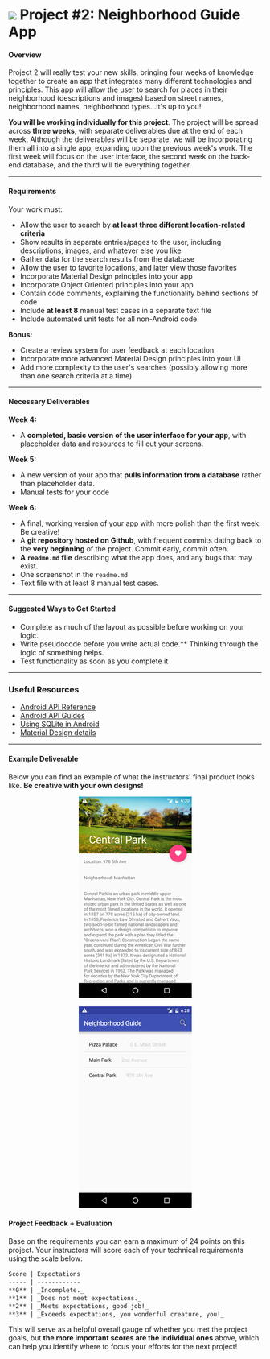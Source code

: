 # ![](https://ga-dash.s3.amazonaws.com/production/assets/logo-9f88ae6c9c3871690e33280fcf557f33.png) Project #2: Neighborhood Guide App

#### Overview

Project 2 will really test your new skills, bringing four weeks of knowledge together to create an app that integrates many different technologies and principles. This app will allow the user to search for places in their neighborhood (descriptions and images) based on street names, neighborhood names, neighborhood types...it's up to you!

**You will be working individually for this project**. The project will be spread across **three weeks**, with separate deliverables due at the end of each week. Although the deliverables will be separate, we will be incorporating them all into a single app, expanding upon the previous week's work. The first week will focus on the user interface, the second week on the back-end database, and the third will tie everything together.

---

#### Requirements

Your work must:

- Allow the user to search by **at least three different location-related criteria**
- Show results in separate entries/pages to the user, including descriptions, images, and whatever else you like
- Gather data for the search results from the database
- Allow the user to favorite locations, and later view those favorites
- Incorporate Material Design principles into your app
- Incorporate Object Oriented principles into your app
- Contain code comments, explaining the functionality behind sections of code
- Include **at least 8** manual test cases in a separate text file
- Include automated unit tests for all non-Android code


**Bonus:**

- Create a review system for user feedback at each location
- Incorporate more advanced Material Design principles into your UI
- Add more complexity to the user's searches (possibly allowing more than one search criteria at a time)

---

#### Necessary Deliverables

**Week 4:**

- A **completed, basic version of the user interface for your app**, with placeholder data and resources to fill out your screens.

**Week 5:**

- A new version of your app that **pulls information from a database** rather than placeholder data.
- Manual tests for your code

**Week 6:**

- A final, working version of your app with more polish than the first week. Be creative!
- A **git repository hosted on Github**, with frequent commits dating back to the **very beginning** of the project. Commit early, commit often.
- **A ``readme.md`` file** describing what the app does, and any bugs that may exist.
- One screenshot in the ``readme.md``
- Text file with at least 8 manual test cases.

---

#### Suggested Ways to Get Started

- Complete as much of the layout as possible before working on your logic.
- Write pseudocode before you write actual code.** Thinking through the logic of something helps.
- Test functionality as soon as you complete it   

---

### Useful Resources

- [Android API Reference](http://developer.android.com/reference/packages.html)
- [Android API Guides](http://developer.android.com/guide/index.html)
- [Using SQLite in Android](http://developer.android.com/guide/topics/data/data-storage.html#db)
- [Material Design details](http://www.google.com/design/spec/material-design/introduction.html#)

---

#### Example Deliverable

Below you can find an example of what the instructors' final product looks like. **Be creative with your own designs!**

<p align="center">
  <img src="screenshots/details.jpg">
</p>

<p align="center">
 <img src="screenshots/home.jpg">
</p>

#### Project Feedback + Evaluation


Base on the requirements you can earn a maximum of 24 points on this project. Your instructors will score each of your technical requirements using the scale below:

    Score | Expectations
    ----- | ------------
    **0** | _Incomplete._
    **1** | _Does not meet expectations._
    **2** | _Meets expectations, good job!_
    **3** | _Exceeds expectations, you wonderful creature, you!_

 This will serve as a helpful overall gauge of whether you met the project goals, but __the more important scores are the individual ones__ above, which can help you identify where to focus your efforts for the next project!
